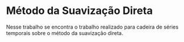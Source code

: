 # Método da Suavização Direta
Nesse trabalho se encontra o trabalho realizado para cadeira de séries temporais sobre o método da suavização direta.
